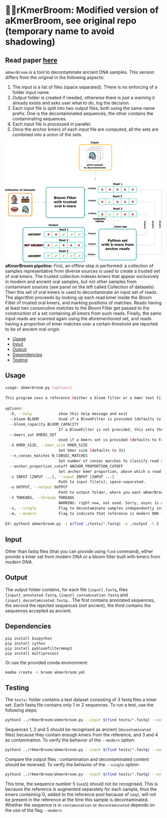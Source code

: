 # 🧹🦷rKmerBroom: Modified version of aKmerBroom, see original repo (temporary name to avoid shadowing)
## Read paper [here](https://www.cell.com/iscience/pdf/S2589-0042(23)02134-X.pdf)

`aKmerBroom` is a tool to decontaminate ancient DNA samples. This version differs from the original in the following aspects:
1. The input is a list of files (space separated). THere is no enforcing of a folder input name.
2. Output folder is created if needed, otherwise there is just a warning it already exists and asks user what to do, log the decision.
3. Each input file is split into two output files, both using the same name prefix. One is the decontaminated sequences, the other contains the contaminating sequences.
4. Each input file is processed in parallel.
5. Once the anchor kmers of each input file are computed, all the sets are combined into a union of the sets.

![pipeline_svg.png](https://raw.githubusercontent.com/CamilaDuitama/aKmerBroom/main/pipeline_svg.png)**aKmerBroom pipeline:** First, an offline step is performed: a collection of samples representative from diverse sources is used to create a trusted set of oral kmers. The trusted collection indexes kmers that appear exclusively in modern and ancient oral samples, but not other samples from contaminant sources (see panel on the left called Collection of datasets). Then this set of oral kmers is used to decontaminate an input set of reads. The algorithm proceeds by looking up each read kmer inside the Bloom Filter of trusted oral kmers, and marking positions of matches. Reads having at least two consecutive matches to the Bloom Filter get passed to the construction of a set containing all kmers from such reads. Finally, the same input reads are scanned again using the aforementioned set, and reads having a proportion of kmer matches over a certain threshold are reported to be of ancient oral origin.

+ [Usage](#Usage)
+ [Input](#Input)
+ [Output](#Output)
+ [Dependencies](#Dependencies)
+ [Testing](#Testing)

## Usage
```bash
usage: akmerbroom.py [options]

This program uses a reference (either a bloom filter or a kmer text file) to recognise targeted DNA (ancient or modern) reads to separate ancient DNA from modern DNA. aDNA will be stored in a "decontaminated" file and the modern DNA in the "contamination" for each sample.

options:
  -h, --help            show this help message and exit
  --bloom BLOOM         Used if a BloomFilter is provided (defaults to False)
  --bloom_capacity BLOOM_CAPACITY
                        If a BloomFilter is not provided, this sets the capacity of the bloom filter. This should be greater than the number of distinct kmers in the input file. Default to 2 billion.
  --kmers_set KMERS_SET
                        Used if a kmers set is provided (defaults to False).
  -k KMER_SIZE, --kmer_size KMER_SIZE
                        Set kmer size (defaults to 31)
  --n_consec_matches N_CONSEC_MATCHES
                        Set number of consec matches to classify read as anchor read, (defaults to 2).
  --anchor_proportion_cutoff ANCHOR_PROPORTION_CUTOFF
                        Set anchor kmer proportion, above which a read is classified as modern/ancient (defaults to 0.5)
  -i INPUT [INPUT ...], --input INPUT [INPUT ...]
                        Path to input file(s), space-separated.
  -o OUTPUT, --output OUTPUT
                        Path to output folder, where you want aKmerBroom to write the results.
  -t THREADS, --threads THREADS
                        WARNING: right now, not used. Sorry, async is a pain. Number of threads to use, default to 1.
  -s, --single          Flag to decontaminate samples independently instead of pooling k-mers from multi-samples for decontamination.
  -m, --modern          Flag to indicate that reference is modern DNA (defaults to False).

EX: python3 akmerbroom.py -i $(find ./tests/*.fastq) -o ./output -t 2 --kmers_set ./tests/kmers.txt

```

## Input

Other than fastq files (that you can provide using `find` command), either provide a kmer set from modern DNA or a bloom filter built with kmers from modern DNA.

## Output 

The output folder contains, for each file `{input}.fastq`, files `{input}_annotated.fastq`, `{input}_contamination.fastq` and `{input}_decontaminated.fastq.`.
The first contains annotated sequences, the second the rejected sequences (not ancient), the third contains the sequences accepted as ancient.

## Dependencies
```
pip install biopython
pip install cython
pip install pybloomfiltermmap3
pip install multiprocess
```

Or use the provided conda environment:
```bash
mamba create -n broom akmerbroom.yml
```

## Testing
The `tests/` folder contains a test dataset consisting of 3 fastq files a kmer set. Each fastq file contains only 1 or 2 sequences.
To run a test, use the following steps:

```bash
python3 ../rKmerBroom/akmerbroom.py --input $(find tests/*.fastq) --output ./output/ --kmers_set tests/kmer_set.txt 
```
Sequences 1, 2 and 5 should be recognised as ancient (`decontaminated` files) because they contain enough kmers from the reference, and 3 and 4 as contamination.
To verify the behavior of the `--modern` option:
```bash
python3 ../rKmerBroom/akmerbroom.py --input $(find tests/*.fastq) --output ./output_modern/ --kmers_set tests/kmer_set.txt --modern
```
Compare the output files : contamination and decontaminated content should be reversed.
To verify the behavior of the `--single` option:
```bash
python3 ../rKmerBroom/akmerbroom.py --input $(find tests/*.fastq) --output ./output_modern/ --kmers_set tests/kmer_set.txt --single
```
This time, the sequence number 5 (`seq5`) should not be recognised. This is because the reference is augmented separately for each sample, thus the kmers containing G, added to the reference pool because of `seq2`, will not be present in the reference at the time this sample is decontaminated.
Whether the sequence is in `contamination` or `decontaminated` depends on the use of the flag `--modern`. 
